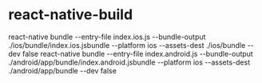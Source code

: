 # react-native-build
react-native bundle --entry-file index.ios.js --bundle-output ./ios/bundle/index.ios.jsbundle --platform ios --assets-dest ./ios/bundle --dev false
react-native bundle --entry-file index.android.js --bundle-output ./android/app/bundle/index.android.jsbundle --platform ios --assets-dest ./android/app/bundle --dev false
